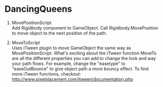 # DancingQueens

1. MovePositionScript <br> 
Add Rigidbody component to GameObject. Call Rigidbody.MovePosition to move object to the next position of the path.

2. MoveToScript <br>
Uses iTween plugin to move GameObject the same way as MovePositionScript. What's exciting about the iTween function MoveTo are all the different properties you can add to change the look and way your path flows. For example, change the "easetype" to "easeOutBounce" to give object path a more bouncy effect. To find more iTween functions, checkout: http://www.pixelplacement.com/itween/documentation.php

